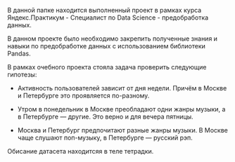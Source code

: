 В данной папке находится выполненный проект в рамках курса Яндекс.Практикум - Специалист по Data Science - предобработка данных.

В данном проекте было необходимо закрепить полученные знания и навыки по предобработке данных с использованием библиотеки Pandas.

В рамках очебного проекта стояла задача проверить следующие гипотезы:
- Активность пользователей зависит от дня недели. Причём в Москве и Петербурге это проявляется по-разному.

- Утром в понедельник в Москве преобладают одни жанры музыки, а в Петербурге — другие. Это верно и для вечера пятницы.

- Москва и Петербург предпочитают разные жанры музыки. В Москве чаще слушают поп-музыку, в Петербурге — русский рэп.

Обисание датасета находитсяя в теле тетрадки.
